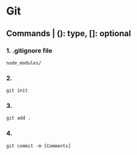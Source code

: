 # Git

## Commands | (): type, []: optional

### 1. .gitignore file
```
node_modules/
```

### 2.
```git init```

### 3.
```git add .```

### 4.
```git commit -m [Comments]```
